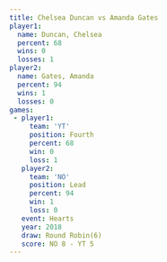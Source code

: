 ```yaml
---
title: Chelsea Duncan vs Amanda Gates
player1:               
  name: Duncan, Chelsea
  percent: 68          
  wins: 0              
  losses: 1            
player2:               
  name: Gates, Amanda  
  percent: 94          
  wins: 1              
  losses: 0            
games:
 - player1:          
     team: 'YT'      
     position: Fourth
     percent: 68     
     win: 0          
     loss: 1         
   player2:        
     team: 'NO'    
     position: Lead
     percent: 94   
     win: 1        
     loss: 0       
   event: Hearts       
   year: 2018          
   draw: Round Robin(6)
   score: NO 8 - YT 5  
---
```

